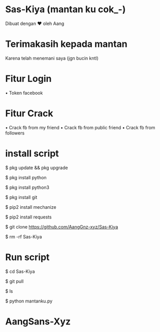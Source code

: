 # Sas-Kiya (mantan ku cok_-)
Dibuat dengan ♥️ oleh Aang

# Terimakasih kepada mantan
Karena telah menemani saya (jgn bucin kntl)
# Fitur Login
• Token facebook

# Fitur Crack
• Crack fb from my friend
• Crack fb from public friend
• Crack fb from followers
# install script
$ pkg update && pkg upgrade

$ pkg install python

$ pkg install python3

$ pkg install git

$ pip2 install mechanize

$ pip2 install requests

$ git clone https://github.com/AangGnz-xyz/Sas-Kiya

$ rm -rf Sas-Kiya

# Run script
$ cd Sas-Kiya

$ git pull

$ ls

$ python mantanku.py

# AangSans-Xyz
